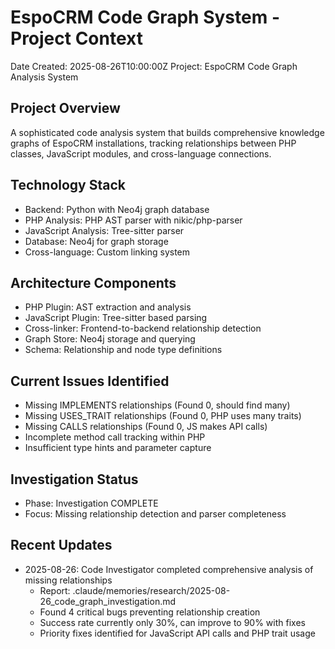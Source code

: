 # EspoCRM Code Graph System - Project Context
Date Created: 2025-08-26T10:00:00Z
Project: EspoCRM Code Graph Analysis System

## Project Overview
A sophisticated code analysis system that builds comprehensive knowledge graphs of EspoCRM installations, tracking relationships between PHP classes, JavaScript modules, and cross-language connections.

## Technology Stack
- Backend: Python with Neo4j graph database
- PHP Analysis: PHP AST parser with nikic/php-parser
- JavaScript Analysis: Tree-sitter parser
- Database: Neo4j for graph storage
- Cross-language: Custom linking system

## Architecture Components
- PHP Plugin: AST extraction and analysis
- JavaScript Plugin: Tree-sitter based parsing
- Cross-linker: Frontend-to-backend relationship detection
- Graph Store: Neo4j storage and querying
- Schema: Relationship and node type definitions

## Current Issues Identified
- Missing IMPLEMENTS relationships (Found 0, should find many)
- Missing USES_TRAIT relationships (Found 0, PHP uses many traits)
- Missing CALLS relationships (Found 0, JS makes API calls)
- Incomplete method call tracking within PHP
- Insufficient type hints and parameter capture

## Investigation Status
- Phase: Investigation COMPLETE
- Focus: Missing relationship detection and parser completeness

## Recent Updates
- 2025-08-26: Code Investigator completed comprehensive analysis of missing relationships
  - Report: .claude/memories/research/2025-08-26_code_graph_investigation.md
  - Found 4 critical bugs preventing relationship creation
  - Success rate currently only 30%, can improve to 90% with fixes
  - Priority fixes identified for JavaScript API calls and PHP trait usage